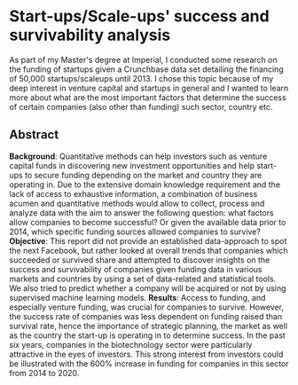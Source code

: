 # Start-ups/Scale-ups' success and survivability analysis

As part of my Master's degree at Imperial, I conducted some research on the funding of startups given a Crunchbase data set detailing the financing of 50,000 startups/scaleups until 2013. I chose this topic because of my deep interest in venture capital and startups in general and I wanted to learn more about what are the most important factors that determine the success of certain companies (also other than funding) such sector, country etc.

## Abstract
**Background**: Quantitative methods can help investors such as venture capital funds in discovering new investment opportunities and help start-ups to secure funding depending on the market and country they are operating in. Due to the extensive domain knowledge requirement and the lack of access to exhaustive information, a combination of business acumen and quantitative methods would allow to collect, process and analyze data with the aim to answer the following question: what factors allow companies to become successful? Or given the available data prior to 2014, which specific funding sources allowed companies to survive? **Objective**: This report did not provide an established data-approach to spot the next Facebook, but rather looked at overall trends that companies which succeeded or survived share and attempted to discover insights on the success and survivability of companies given funding data in various markets and countries by using a set of data-related and statistical tools. We also tried to predict whether a company will be acquired or not by using supervised machine learning models. **Results**: Access to funding, and especially venture funding, was crucial for companies to survive. However, the success rate of companies was less dependent on funding raised than survival rate, hence the importance of strategic planning, the market as well as the country the start-up is operating in to determine success. In the past six years, companies in the biotechnology sector were particularly attractive in the eyes of investors. This strong interest from investors could be illustrated with the 600% increase in funding for companies in this sector from 2014 to 2020.
